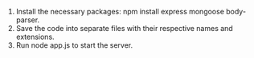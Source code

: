 1. Install the necessary packages: npm install express mongoose body-parser.
2. Save the code into separate files with their respective names and extensions.
3. Run node app.js to start the server.
